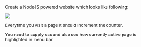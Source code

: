 Create a NodeJS powered website which looks like following:

![](https://i.imgur.com/VRa8w6R.png)


Everytime you visit a page it should increment the counter.

You need to supply css and also see how currently active page is highlighted in menu bar.
